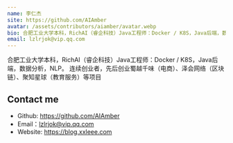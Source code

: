 ```yaml
---
name: 李仁杰
site: https://github.com/AIAmber
avatar: /assets/contributors/aiamber/avatar.webp
bio: 合肥工业大学本科，RichAI（睿企科技）Java工程师：Docker / K8S，Java后端，数据分析，NLP
email: lzlrjok@vip.qq.com
---
```


合肥工业大学本科，RichAI（睿企科技）Java工程师：Docker / K8S，Java后端，数据分析，NLP。
连续创业者，先后创业蜀越千味（电商）、泽会网络（区块链）、聚知星球（教育服务）等项目

## Contact me

- Github: <https://github.com/AIAmber>
- Email：<lzlrjok@vip.qq.com>
- Website: <https://blog.xxleee.com>
